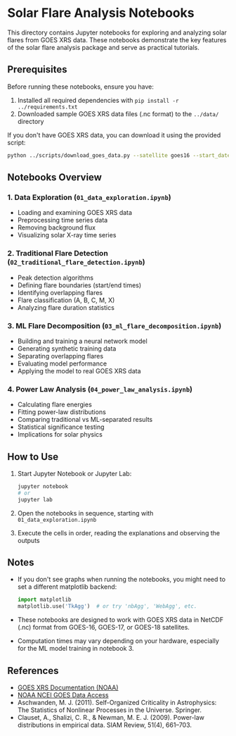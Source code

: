 # Solar Flare Analysis Notebooks

This directory contains Jupyter notebooks for exploring and analyzing solar flares from GOES XRS data. These notebooks demonstrate the key features of the solar flare analysis package and serve as practical tutorials.

## Prerequisites

Before running these notebooks, ensure you have:

1. Installed all required dependencies with `pip install -r ../requirements.txt`
2. Downloaded sample GOES XRS data files (.nc format) to the `../data/` directory

If you don't have GOES XRS data, you can download it using the provided script:

```bash
python ../scripts/download_goes_data.py --satellite goes16 --start_date 20220601
```

## Notebooks Overview

### 1. Data Exploration (`01_data_exploration.ipynb`)
- Loading and examining GOES XRS data
- Preprocessing time series data
- Removing background flux
- Visualizing solar X-ray time series

### 2. Traditional Flare Detection (`02_traditional_flare_detection.ipynb`)
- Peak detection algorithms
- Defining flare boundaries (start/end times)
- Identifying overlapping flares
- Flare classification (A, B, C, M, X)
- Analyzing flare duration statistics

### 3. ML Flare Decomposition (`03_ml_flare_decomposition.ipynb`)
- Building and training a neural network model
- Generating synthetic training data
- Separating overlapping flares
- Evaluating model performance
- Applying the model to real GOES XRS data

### 4. Power Law Analysis (`04_power_law_analysis.ipynb`)
- Calculating flare energies
- Fitting power-law distributions
- Comparing traditional vs ML-separated results
- Statistical significance testing
- Implications for solar physics

## How to Use

1. Start Jupyter Notebook or Jupyter Lab:
   ```bash
   jupyter notebook
   # or
   jupyter lab
   ```

2. Open the notebooks in sequence, starting with `01_data_exploration.ipynb`

3. Execute the cells in order, reading the explanations and observing the outputs

## Notes

- If you don't see graphs when running the notebooks, you might need to set a different matplotlib backend:
  ```python
  import matplotlib
  matplotlib.use('TkAgg')  # or try 'nbAgg', 'WebAgg', etc.
  ```

- These notebooks are designed to work with GOES XRS data in NetCDF (.nc) format from GOES-16, GOES-17, or GOES-18 satellites.

- Computation times may vary depending on your hardware, especially for the ML model training in notebook 3.

## References

- [GOES XRS Documentation (NOAA)](https://www.ngdc.noaa.gov/stp/satellite/goes/doc/GOES_XRS_readme.pdf)
- [NOAA NCEI GOES Data Access](https://www.ngdc.noaa.gov/stp/satellite/goes/dataaccess.html)
- Aschwanden, M. J. (2011). Self-Organized Criticality in Astrophysics: The Statistics of Nonlinear Processes in the Universe. Springer.
- Clauset, A., Shalizi, C. R., & Newman, M. E. J. (2009). Power-law distributions in empirical data. SIAM Review, 51(4), 661–703.
